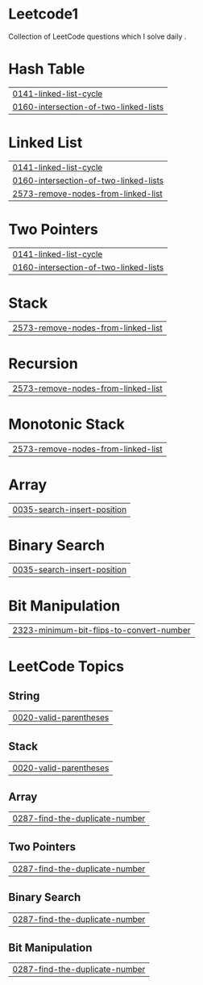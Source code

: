 # Leetcode1
Collection of LeetCode questions which I solve daily .


# Hash Table
|  |
| ------- |
| [0141-linked-list-cycle](https://github.com/Adarshrajput122/Leetcode1/tree/master/0141-linked-list-cycle) |
| [0160-intersection-of-two-linked-lists](https://github.com/Adarshrajput122/Leetcode1/tree/master/0160-intersection-of-two-linked-lists) |
# Linked List
|  |
| ------- |
| [0141-linked-list-cycle](https://github.com/Adarshrajput122/Leetcode1/tree/master/0141-linked-list-cycle) |
| [0160-intersection-of-two-linked-lists](https://github.com/Adarshrajput122/Leetcode1/tree/master/0160-intersection-of-two-linked-lists) |
| [2573-remove-nodes-from-linked-list](https://github.com/Adarshrajput122/Leetcode1/tree/master/2573-remove-nodes-from-linked-list) |
# Two Pointers
|  |
| ------- |
| [0141-linked-list-cycle](https://github.com/Adarshrajput122/Leetcode1/tree/master/0141-linked-list-cycle) |
| [0160-intersection-of-two-linked-lists](https://github.com/Adarshrajput122/Leetcode1/tree/master/0160-intersection-of-two-linked-lists) |
# Stack
|  |
| ------- |
| [2573-remove-nodes-from-linked-list](https://github.com/Adarshrajput122/Leetcode1/tree/master/2573-remove-nodes-from-linked-list) |
# Recursion
|  |
| ------- |
| [2573-remove-nodes-from-linked-list](https://github.com/Adarshrajput122/Leetcode1/tree/master/2573-remove-nodes-from-linked-list) |
# Monotonic Stack
|  |
| ------- |
| [2573-remove-nodes-from-linked-list](https://github.com/Adarshrajput122/Leetcode1/tree/master/2573-remove-nodes-from-linked-list) |
# Array
|  |
| ------- |
| [0035-search-insert-position](https://github.com/Adarshrajput122/Leetcode1/tree/master/0035-search-insert-position) |
# Binary Search
|  |
| ------- |
| [0035-search-insert-position](https://github.com/Adarshrajput122/Leetcode1/tree/master/0035-search-insert-position) |
# Bit Manipulation
|  |
| ------- |
| [2323-minimum-bit-flips-to-convert-number](https://github.com/Adarshrajput122/Leetcode1/tree/master/2323-minimum-bit-flips-to-convert-number) |
<!---LeetCode Topics Start-->
# LeetCode Topics
## String
|  |
| ------- |
| [0020-valid-parentheses](https://github.com/Adarshrajput122/Leetcode1/tree/master/0020-valid-parentheses) |
## Stack
|  |
| ------- |
| [0020-valid-parentheses](https://github.com/Adarshrajput122/Leetcode1/tree/master/0020-valid-parentheses) |
## Array
|  |
| ------- |
| [0287-find-the-duplicate-number](https://github.com/Adarshrajput122/Leetcode1/tree/master/0287-find-the-duplicate-number) |
## Two Pointers
|  |
| ------- |
| [0287-find-the-duplicate-number](https://github.com/Adarshrajput122/Leetcode1/tree/master/0287-find-the-duplicate-number) |
## Binary Search
|  |
| ------- |
| [0287-find-the-duplicate-number](https://github.com/Adarshrajput122/Leetcode1/tree/master/0287-find-the-duplicate-number) |
## Bit Manipulation
|  |
| ------- |
| [0287-find-the-duplicate-number](https://github.com/Adarshrajput122/Leetcode1/tree/master/0287-find-the-duplicate-number) |
<!---LeetCode Topics End-->